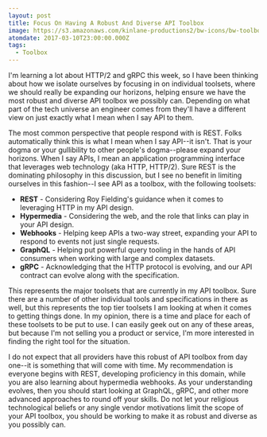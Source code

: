 ```yaml
---
layout: post
title: Focus On Having A Robust And Diverse API Toolbox
image: https://s3.amazonaws.com/kinlane-productions2/bw-icons/bw-toolbox.jpg
atomdate: 2017-03-10T23:00:00.000Z
tags:
  - Toolbox
---
```

I'm learning a lot about HTTP/2 and gRPC this week, so I have been thinking about how we isolate ourselves by focusing in on individual toolsets, where we should really be expanding our horizons, helping ensure we have the most robust and diverse API toolbox we possibly can. Depending on what part of the tech universe an engineer comes from they'll have a different view on just exactly what I mean when I say API to them.

The most common perspective that people respond with is REST. Folks automatically think this is what I mean when I say API--it isn't. That is your dogma or your gullibility to other people's dogma--please expand your horizons. When I say APIs, I mean an application programming interface that leverages web technology (aka HTTP, HTTP/2). Sure REST is the dominating philosophy in this discussion, but I see no benefit in limiting ourselves in this fashion--I see API as a toolbox, with the following toolsets:

*   **REST** - Considering Roy Fielding's guidance when it comes to leveraging HTTP in my API design.
*   **Hypermedia** - Considering the web, and the role that links can play in your API design.
*   **Webhooks** - Helping keep APIs a two-way street, expanding your API to respond to events not just single requests.
*   **GraphQL** - Helping put powerful query tooling in the hands of API consumers when working with large and complex datasets.
*   **gRPC** - Acknowledging that the HTTP protocol is evolving, and our API contract can evolve along with the specification.

This represents the major toolsets that are currently in my API toolbox. Sure there are a number of other individual tools and specifications in there as well, but this represents the top tier toolsets I am looking at when it comes to getting things done. In my opinion, there is a time and place for each of these toolsets to be put to use. I can easily geek out on any of these areas, but because I'm not selling you a product or service, I'm more interested in finding the right tool for the situation.

I do not expect that all providers have this robust of API toolbox from day one--it is something that will come with time. My recommendation is everyone begins with REST, developing proficiency in this domain, while you are also learning about hypermedia webhooks. As your understanding evolves, then you should start looking at GraphQL, gRPC, and other more advanced approaches to round off your skills. Do not let your religious technological beliefs or any single vendor motivations limit the scope of your API toolbox, you should be working to make it as robust and diverse as you possibly can.